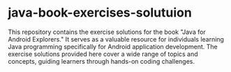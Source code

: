# java-book-exercises-solutuion
This repository contains the exercise solutions for the book "Java for Android Explorers." It serves as a valuable resource for individuals learning Java programming specifically for Android application development. The exercise solutions provided here cover a wide range of topics and concepts, guiding learners through hands-on coding challenges.
